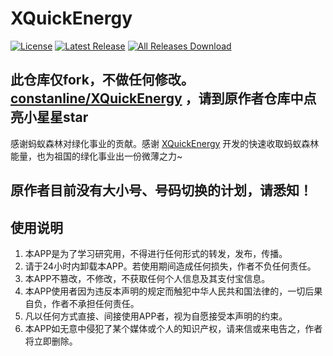 # XQuickEnergy

[![License](https://img.shields.io/github/license/constanline/XQuickEnergy.svg)](LICENSE)
[![Latest Release](https://img.shields.io/github/release/constanline/XQuickEnergy.svg)](../../releases)
[![All Releases Download](https://img.shields.io/github/downloads/constanline/XQuickEnergy/total.svg)](../../releases)

## 此仓库仅fork，不做任何修改。 [constanline/XQuickEnergy](https://github.com/constanline/XQuickEnergy) ，请到原作者仓库中点亮小星星star
感谢蚂蚁森林对绿化事业的贡献。感谢 [XQuickEnergy](https://github.com/pansong291/XQuickEnergy) 开发的快速收取蚂蚁森林能量，也为祖国的绿化事业出一份微薄之力~

## 原作者目前没有大小号、号码切换的计划，请悉知！

## 使用说明
1. 本APP是为了学习研究用，不得进行任何形式的转发，发布，传播。
2. 请于24小时内卸载本APP。若使用期间造成任何损失，作者不负任何责任。
3. 本APP不篡改，不修改，不获取任何个人信息及其支付宝信息。
4. 本APP使用者因为违反本声明的规定而触犯中华人民共和国法律的，一切后果自负，作者不承担任何责任。
5. 凡以任何方式直接、间接使用APP者，视为自愿接受本声明的约束。
6. 本APP如无意中侵犯了某个媒体或个人的知识产权，请来信或来电告之，作者将立即删除。
